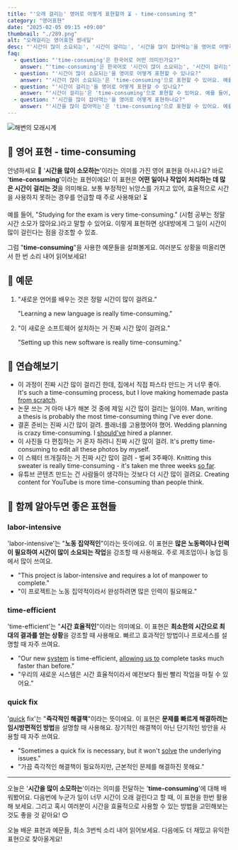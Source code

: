 ```yaml
---
title: "'오래 걸리는' 영어로 어떻게 표현할까 ️⏳ - time-consuming 뜻"
category: "영어표현"
date: "2025-02-05 09:15 +09:00"
thumbnail: "./289.png"
alt: "오래걸리는 영어표현 썸네일"
desc: "'시간이 많이 소요되는', '시간이 걸리는', '시간을 많이 잡아먹는'을 영어로 어떻게 표현하면 좋을까요? '이 프로젝트는 시간 소요가 많아'는 어떻게 말할 수 있을까요? '이 작업은 시간이 걸려'는 영어로 어떻게 표현할 수 있을까요? '이 게임은 시간을 많이 잡아먹어'를 영어로 표현하는 법을 배워봅시다. 다양한 예문을 통해서 연습하고 본인의 표현으로 만들어 보세요."
faq:
  - question: "'time-consuming'은 한국어로 어떤 의미인가요?"
    answer: "'time-consuming'은 한국어로 '시간이 많이 소요되는', '시간이 걸리는', '시간을 많이 잡아먹는' 등의 의미로 해석될 수 있어요."
  - question: "'시간이 많이 소요되는'을 영어로 어떻게 표현할 수 있나요?"
    answer: "'시간이 많이 소요되는'은 'time-consuming'으로 표현할 수 있어요. 예를 들어, '이 프로젝트는 시간 소요가 많아'는 'This project is time-consuming'으로 말할 수 있어요."
  - question: "'시간이 걸리는'을 영어로 어떻게 표현할 수 있나요?"
    answer: "'시간이 걸리는'은 'time-consuming'으로 표현할 수 있어요. 예를 들어, '이 작업은 시간이 걸려'는 'This task is time-consuming'으로 말할 수 있어요."
  - question: "'시간을 많이 잡아먹는'을 영어로 어떻게 표현하나요?"
    answer: "'시간을 많이 잡아먹는'은 'time-consuming'으로 표현할 수 있어요. 예를 들어, '이 게임은 시간을 많이 잡아먹어'는 'This game is very time-consuming'으로 표현할 수 있어요."
---
```


![해변의 모래시계](./289-1.jpg)

## 🌟 영어 표현 - time-consuming

안녕하세요 👋 '**시간을 많이 소모하는**'이라는 의미를 가진 영어 표현을 아시나요? 바로 '**time-consuming**'이라는 표현이에요! 이 표현은 **어떤 일이나 작업이 처리하는 데 많은 시간이 걸리는 것**을 의미해요. 보통 부정적인 뉘앙스를 가지고 있어, 효율적으로 시간을 사용하지 못하는 경우를 언급할 때 주로 사용해요! ⏳

예를 들어, "Studying for the exam is very time-consuming." (시험 공부는 정말 시간 소모가 많아요.)라고 말할 수 있어요. 이렇게 표현하면 상대방에게 그 일이 시간이 많이 걸린다는 점을 강조할 수 있죠.

그럼 "**time-consuming**"을 사용한 예문들을 살펴볼게요. 여러분도 상황을 떠올리면서 한 번 소리 내어 읽어보세요!

## 📖 예문

1. "새로운 언어를 배우는 것은 정말 시간이 많이 걸려요."

   "Learning a new language is really time-consuming."

2. "이 새로운 소프트웨어 설치하는 거 진짜 시간 많이 걸려요."

   "Setting up this new software is really time-consuming."

## 💬 연습해보기

<ul data-interactive-list>
  <li data-interactive-item>
    <span data-toggler>이 과정이 진짜 시간 많이 걸리긴 한데, 집에서 직접 파스타 만드는 거 너무 좋아.</span>
    <span data-answer>It's such a time-consuming process, but I love making homemade pasta <a href="/blog/처음부터-영어표현">from scratch</a>.</span>
  </li>
  <li data-interactive-item>
    <span data-toggler>논문 쓰는 거 아마 내가 해본 것 중에 제일 시간 많이 걸리는 일이야.</span>
    <span data-answer>Man, writing a thesis is probably the most time-consuming thing I've ever done.</span>
  </li>
  <li data-interactive-item>
    <span data-toggler>결혼 준비는 진짜 시간 많이 걸려. 플래너를 고용했어야 했어.</span>
    <span data-answer>Wedding planning is crazy time-consuming. I <a href="/blog/in-english/257.should've/">should've</a> hired a planner.</span>
  </li>
  <li data-interactive-item>
    <span data-toggler>이 사진들 다 편집하는 거 혼자 하려니 진짜 시간 많이 걸려.</span>
    <span data-answer>It's pretty time-consuming to edit all these photos by myself.</span>
  </li>
  <li data-interactive-item>
    <span data-toggler>이 스웨터 뜨개질하는 거 진짜 시간 많이 걸려 - 벌써 3주째야.</span>
    <span data-answer>Knitting this sweater is really time-consuming - it's taken me three weeks <a href="/blog/in-english/283.so-far/">so far</a>.</span>
  </li>
  <li data-interactive-item>
    <span data-toggler>유튜브 콘텐츠 만드는 건 사람들이 생각하는 것보다 더 시간 많이 걸려요.</span>
    <span data-answer>Creating content for YouTube is more time-consuming than people think.</span>
  </li>
</ul>

## 🤝 함께 알아두면 좋은 표현들

### labor-intensive

'labor-intensive'는 "**노동 집약적인**"이라는 뜻이에요. 이 표현은 **많은 노동력이나 인력이 필요하여 시간이 많이 소요되는 작업**을 강조할 때 사용해요. 주로 제조업이나 농업 등에서 많이 쓰여요.

- "This project is labor-intensive and requires a lot of manpower to complete."
- "이 프로젝트는 노동 집약적이라서 완성하려면 많은 인력이 필요해요."

### time-efficient

'time-efficient'는 "**시간 효율적인**"이라는 의미예요. 이 표현은 **최소한의 시간으로 최대의 결과를 얻는 상황**을 강조할 때 사용해요. 빠르고 효과적인 방법이나 프로세스를 설명할 때 자주 쓰여요.

- "Our new [system](/blog/in-english/432.system/) is time-efficient, [allowing us to](/blog/in-english/027.allow-to-do/) complete tasks much faster than before."
- "우리의 새로운 시스템은 시간 효율적이라서 예전보다 훨씬 빨리 작업을 마칠 수 있어요."

### quick fix

'[quick](/blog/in-english/439.quick/) fix'는 "**즉각적인 해결책**"이라는 뜻이에요. 이 표현은 **문제를 빠르게 해결하려는 임시방편적인 방법**을 설명할 때 사용해요. 장기적인 해결책이 아닌 단기적인 방안을 사용할 때 자주 쓰여요.

- "Sometimes a quick fix is necessary, but it won't [solve](/blog/in-english/455.solve/) the underlying issues."
- "가끔 즉각적인 해결책이 필요하지만, 근본적인 문제를 해결하진 못해요."

---

오늘은 '**시간을 많이 소모하는**'이라는 의미를 전달하는 '**time-consuming**'에 대해 배워봤어요. 다음번에 누군가 일이 너무 시간이 오래 걸린다고 할 때, 이 표현을 한번 활용해 보세요. 그리고 혹시 여러분이 시간을 효율적으로 사용할 수 있는 방법을 고민해보는 것도 좋을 것 같아요! 😊

오늘 배운 표현과 예문들, 최소 3번씩 소리 내어 읽어보세요. 다음에도 더 재밌고 유익한 표현으로 찾아올게요!
